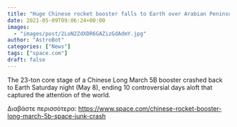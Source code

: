 ```yaml
---
title: "Huge Chinese rocket booster falls to Earth over Arabian Peninsula"
date: 2021-05-09T09:06:24+00:00
images:
  - "images/post/2LoN2ZdXDR6GAZizGdAdmY.jpg"
author: "AstroBot"
categories: ["News"]
tags: ["space.com"]
draft: false
---
```


The 23-ton core stage of a Chinese Long March 5B booster crashed back to Earth Saturday night (May 8), ending 10 controversial days aloft that captured the attention of the world. 

Διαβάστε περισσότερα: https://www.space.com/chinese-rocket-booster-long-march-5b-space-junk-crash
